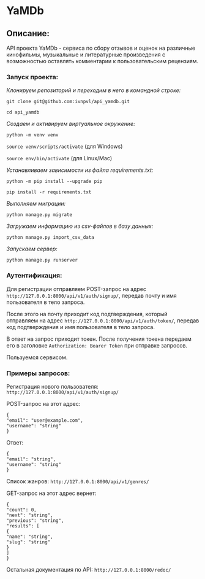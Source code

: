 # YaMDb 

## Описание:

API проекта YaMDb - сервиса по сбору отзывов и оценок на различные кинофильмы, музыкальные и литературные произведения с возможностью оставлять комментарии к пользовательским рецензиям.

### Запуск проекта:

*Клонируем репозиторий и переходим в него в командной строке:*

``` git clone git@github.com:ivnpvl/api_yamdb.git ```

``` cd api_yamdb ```

*Cоздаем и активируем виртуальное окружение:*

``` python -m venv venv ```

``` source venv/scripts/activate ``` (для Windows) 

``` source env/bin/activate ``` (для Linux/Mac) 

*Устанавливаем зависимости из файла requirements.txt:*

``` python -m pip install --upgrade pip ```

``` pip install -r requirements.txt ```

*Выполняем миграции:*

``` python manage.py migrate ```

*Загружаем информацию из csv-файлов в базу данных:*

``` python manage.py import_csv_data ```

*Запускаем сервер:*

``` python manage.py runserver ```

### Аутентификация:

Для регистрации отправляем POST-запрос на адрес ``` http://127.0.0.1:8000/api/v1/auth/signup/ ```, передав почту и имя пользователя в тело запроса.

После этого на почту приходит код подтверждения, который отправляем на адрес ``` http://127.0.0.1:8000/api/v1/auth/token/ ```, передав код подтверждения и имя пользователя в тело запроса.

В ответ на запрос приходит токен. После получения токена передаем его в заголовке ``` Authorization: Bearer Token ``` при отправке запросов.

Пользуемся сервисом.

### Примеры запросов:

Регистрация нового пользователя: ``` http://127.0.0.1:8000/api/v1/auth/signup/ ```

POST-запрос на этот адрес:

```
{
"email": "user@example.com",
"username": "string"
}
```
Ответ:
```
{
"email": "string",
"username": "string"
}
```
Список жанров: ``` http://127.0.0.1:8000/api/v1/genres/ ```

GET-запрос на этот адрес вернет:

```
{
"count": 0,
"next": "string",
"previous": "string",
"results": [
{
"name": "string",
"slug": "string"
}
]
}
```

Остальная документация по API:  ``` http://127.0.0.1:8000/redoc/ ```
